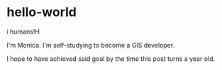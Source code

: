 # hello-world

i humans!H

I'm Monica. I'm self-studying to become a GIS developer. 

I hope to have achieved said goal by the time this post turns a year old.


